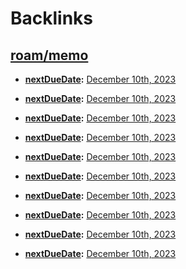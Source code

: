 
# Backlinks
## [roam/memo](<roam/memo.md>)
- **[nextDueDate](<nextDueDate.md>):** [December 10th, 2023](<December 10th, 2023.md>)

- **[nextDueDate](<nextDueDate.md>):** [December 10th, 2023](<December 10th, 2023.md>)

- **[nextDueDate](<nextDueDate.md>):** [December 10th, 2023](<December 10th, 2023.md>)

- **[nextDueDate](<nextDueDate.md>):** [December 10th, 2023](<December 10th, 2023.md>)

- **[nextDueDate](<nextDueDate.md>):** [December 10th, 2023](<December 10th, 2023.md>)

- **[nextDueDate](<nextDueDate.md>):** [December 10th, 2023](<December 10th, 2023.md>)

- **[nextDueDate](<nextDueDate.md>):** [December 10th, 2023](<December 10th, 2023.md>)

- **[nextDueDate](<nextDueDate.md>):** [December 10th, 2023](<December 10th, 2023.md>)

- **[nextDueDate](<nextDueDate.md>):** [December 10th, 2023](<December 10th, 2023.md>)

- **[nextDueDate](<nextDueDate.md>):** [December 10th, 2023](<December 10th, 2023.md>)

